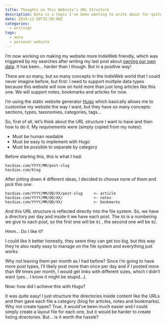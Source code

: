 ```yaml
---
title: Thoughts on This Website’s URL Structure
description: Data is a topic I've been wanting to write about for quite some time. Do we own our data? What should we do about it?
date: 2019-12-28T15:30:00Z
categories:
  - writings
tags:
  - meta
  - personal website
---
```


I’m now working on making my website more IndieWeb friendly, which was triggered by my searches after writing my last post about [owning our own data](/2019/12/24/own-your-data). It has been… harder than I though. But in a positive way!

<!--more-->

There are so many, but so many concepts in the IndieWeb world that I could never imagine before, but first: I need to support multiple data types because this website will now on hold more than just long articles like this one. We will support notes, bookmarks and articles for now.

I’m using the static website generator [Hugo](https://gohugo.io) which basically allows me to customise my website the way I want, but they have so many concepts: sections, types, taxonomies, categories, tags…

So, first of all, let’s think about the URL structure I want to have and then how to do it. My requirements were (simply copied from my notes):

* Must be human readable
* Must be easy to implement with Hugo
* Must be possible to separate by category

Before starting this, this is what I had:

```plaintext
hacdias.com/YYYY/MM/post-slug
hacdias.com/blog
```

After jotting down 4 different ideas, I decided to choose none of them and pick this one:

```plaintext
hacdias.com/YYYY/MM/DD/XX/post-slug     <— article
hacdias.com/YYYY/MM/DD/XX/              <- notes
hacdias.com/YYYY/MM/DD/XX/              <- bookmarks
```

And this URL structure is reflected directly into the file system. So, we have a directory per day and inside it we have each post. The `XX` is a numbering we give to each post, so the first one will be `01` , the second one will be `02`.

Hmm… Do I like it?

I could like it better honestly, they seem they can get too big, but this way they’re also really easy to manage on the file system and everything just works.

Why not leaving them per month as I had before? Since I’m going to have more post types, I’ll likely post more than once per day and if I posted more than 99 times per month, I would get links with different sizes, which I didn’t want (yes… I know it might be stupid…).

Now: how did I achieve this with Hugo?

It was quite easy! I just structure the directories inside content like the URLs and then gave each file a category (blog for articles, notes and bookmarks). Why not create types? True, it would’ve been much easier and I could simply create a layout file for each one, but it would be harder to create listing directories. But… is it worth the hassle?
